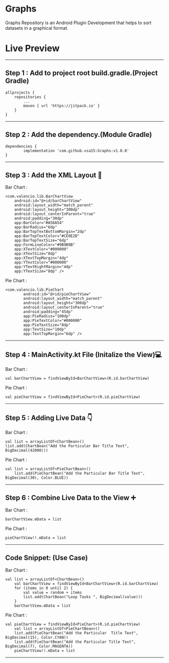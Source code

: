 # Graphs
Graphs Repository is an Android Plugin Development that helps to sort datasets in a graphical format.

# Live Preview


----------
Step 1 : Add to project root build.gradle.(Project Gradle)
----------
	allprojects {
		repositories {
			...
			maven { url 'https://jitpack.io' }
		}
	}
----------
Step 2 : Add the dependency.(Module Gradle)
----------
	dependencies {
	        implementation 'com.github.vsa15:Graphs:v1.0.0'
	}

----------
Step 3 : Add the XML Layout :art:
----------

Bar Chart : 

	<com.valencio.lib.BarChartView
        android:id="@+id/barChartView"
        android:layout_width="match_parent"
        android:layout_height="300dp"
        android:layout_centerInParent="true"
        android:padding="30dp"
        app:BarColor="#A58A54"
        app:BarRadius="6dp"
        app:BarTopTextBottomMargin="2dp"
        app:BarTopTextColor="#CE0E2D"
        app:BarTopTextSize="6dp"
        app:FormLineColor="#9B9B9B"
        app:XTextColor="#000000"
        app:XTextSize="8dp"
        app:XTextTopMargin="4dp"
        app:YTextColor="#000000"
        app:YTextRightMargin="4dp"
        app:YTextSize="8dp" />

Pie Chart : 

	<com.valencio.lib.PieChart
            android:id="@+id/pieChartView"
            android:layout_width="match_parent"
            android:layout_height="300dp"
            android:layout_centerInParent="true"
            android:padding="45dp"
            app:PieRadius="100dp"
            app:PieTextColor="#000000"
            app:PieTextSize="8dp"
            app:TextSize="10dp"
            app:TextTopMargin="6dp" />

----------
Step 4 : MainActivity.kt File (Initalize the View)💻 
----------

Bar Chart : 

	val barChartView = findViewById<BarChartView>(R.id.barChartView)
	
Pie Chart : 

	val pieChartView = findViewById<PieChart>(R.id.pieChartView)
        
----------
Step 5 :  Adding Live Data 👇
----------

Bar Chart : 

	val list = arrayListOf<ChartBean>()
	list.add(ChartBean("Add the Particular Bar Title Text", BigDecimal(42000)))
	
Pie Chart : 

	val list = arrayListOf<PieChartBean>()
        list.add(PieChartBean("Add the Particular Bar Title Text", BigDecimal(30), Color.BLUE))

----------
Step 6 : Combine Live Data to the View :heavy_plus_sign:
----------

Bar Chart : 

	barChartView.mData = list
	
Pie Chart : 

	pieChartView!!.mData = list
	
----------
Code Snippet: (Use Case) 
----------

Bar Chart : 

	val list = arrayListOf<ChartBean>()
        val barChartView = findViewById<BarChartView>(R.id.barChartView)
        for (items in 0 until 2) {
            val value = random + items
            list.add(ChartBean("Loop Tasks ", BigDecimal(value)))
        }
        barChartView.mData = list

Pie Chart : 

	val pieChartView = findViewById<PieChart>(R.id.pieChartView)
        val list = arrayListOf<PieChartBean>()
        list.add(PieChartBean("Add the Particular  Title Text", BigDecimal(15), Color.CYAN))
        list.add(PieChartBean("Add the Particular Title Text", BigDecimal(7), Color.MAGENTA))
        pieChartView!!.mData = list
----------
